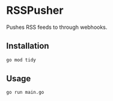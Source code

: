 # RSSPusher

Pushes RSS feeds to through webhooks.

## Installation

```sh
go mod tidy
```

## Usage

```sh
go run main.go
```
